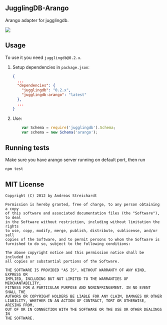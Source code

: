 ## JugglingDB-Arango

Arango adapter for jugglingdb.

[<img src="https://secure.travis-ci.org/m0ppers/jugglingdb-arango.png" />](http://travis-ci.org/#!/m0ppers/jugglingdb-arango)

## Usage

To use it you need `jugglingdb@0.2.x`.

1. Setup dependencies in `package.json`:

    ```json
    {
      ...
      "dependencies": {
        "jugglingdb": "0.2.x",
        "jugglingdb-arango": "latest"
      },
      ...
    }
    ```

2. Use:

    ```javascript
        var Schema = require('jugglingdb').Schema;
        var schema = new Schema('arango');
    ```

## Running tests

Make sure you have arango server running on default port, then run

    npm test

## MIT License

    Copyright (C) 2012 by Andreas Streichardt
    
    Permission is hereby granted, free of charge, to any person obtaining a copy
    of this software and associated documentation files (the "Software"), to deal
    in the Software without restriction, including without limitation the rights
    to use, copy, modify, merge, publish, distribute, sublicense, and/or sell
    copies of the Software, and to permit persons to whom the Software is
    furnished to do so, subject to the following conditions:
    
    The above copyright notice and this permission notice shall be included in
    all copies or substantial portions of the Software.
    
    THE SOFTWARE IS PROVIDED "AS IS", WITHOUT WARRANTY OF ANY KIND, EXPRESS OR
    IMPLIED, INCLUDING BUT NOT LIMITED TO THE WARRANTIES OF MERCHANTABILITY,
    FITNESS FOR A PARTICULAR PURPOSE AND NONINFRINGEMENT. IN NO EVENT SHALL THE
    AUTHORS OR COPYRIGHT HOLDERS BE LIABLE FOR ANY CLAIM, DAMAGES OR OTHER
    LIABILITY, WHETHER IN AN ACTION OF CONTRACT, TORT OR OTHERWISE, ARISING FROM,
    OUT OF OR IN CONNECTION WITH THE SOFTWARE OR THE USE OR OTHER DEALINGS IN
    THE SOFTWARE.

